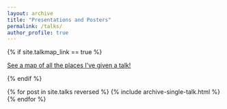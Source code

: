 ```yaml
---
layout: archive
title: "Presentations and Posters"
permalink: /talks/
author_profile: true
---
```


{% if site.talkmap_link == true %}

<p style="text-decoration:underline;"><a href="/talkmap.html">See a map of all the places I've given a talk!</a></p>

{% endif %}

{% for post in site.talks reversed %}
  {% include archive-single-talk.html %}
{% endfor %}

<p class="page__meta"><i class="fa fa-clock-o" aria-hidden="true"></i> </p>